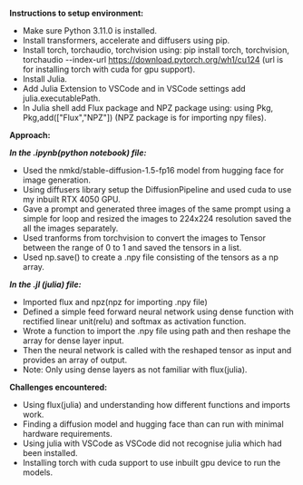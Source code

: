**Instructions to setup environment:**
- Make sure Python 3.11.0 is installed.
- Install transformers, accelerate and diffusers using pip.
- Install torch, torchaudio, torchvision using: pip install torch, torchvision, torchaudio --index-url https://download.pytorch.org/wh1/cu124 (url is for installing torch with cuda for gpu support).
- Install Julia.
- Add Julia Extension to VSCode and in VSCode settings add julia.executablePath.
- In Julia shell add Flux package and NPZ package using: using Pkg, Pkg,add(["Flux","NPZ"]) (NPZ package is for importing npy files).

**Approach:**

***In the .ipynb(python notebook) file:***
- Used the nmkd/stable-diffusion-1.5-fp16 model from hugging face for image generation.
- Using diffusers library setup the DiffusionPipeline and used cuda to use my inbuilt RTX 4050 GPU.
- Gave a prompt and generated three images of the same prompt using a simple for loop and resized the images to 224x224 resolution saved the all the images separately.
- Used tranforms from torchvision to convert the images to Tensor between the range of 0 to 1 and saved the tensors in a list.
- Used np.save() to create a .npy file consisting of the tensors as a np array.
  
***In the .jl (julia) file:***
- Imported flux and npz(npz for importing .npy file)
- Defined a simple feed forward neural network using dense function with rectified linear unit(relu) and softmax as activation function.
- Wrote a function to import the .npy file using path and then reshape the array for dense layer input.
- Then the neural network is called with the reshaped tensor as input and provides an array of output.
- Note: Only using dense layers as not familiar with flux(julia).

**Challenges encountered:**
- Using flux(julia) and understanding how different functions and imports work.
- Finding a diffusion model and hugging face than can run with minimal hardware requirements.
- Using julia with VSCode as VSCode did not recognise julia which had been installed.
- Installing torch with cuda support to use inbuilt gpu device to run the models.


